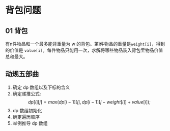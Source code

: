 ﻿# 背包问题

## 01 背包

有n件物品和一个最多能背重量为 w 的背包。第i件物品的重量是`weight[i]`，得到的价值是 `value[i]`。每件物品只能用一次，求解将哪些物品装入背包里物品价值总和最大。

## 动规五部曲

1. 确定 dp 数组以及下标的含义
2. 确定递推公式:
   $$dp[i] [j] = max(dp[i - 1] [j], dp[i - 1] [j - weight[i]] + value[i]);$$
3. dp 数组初始化
4. 确定遍历顺序
5. 举例推导 dp 数组
